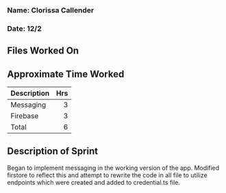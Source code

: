 ### Name: Clorissa Callender
### Date: 12/2

## Files Worked On


## Approximate Time Worked

| Description                        | Hrs  |
| :--------------------------------- | ---: |
| Messaging                          |  3   |
| Firebase                           |  3   |
| Total                              |  6   |

## Description of Sprint

Began to implement messaging in the working version of the app. 
Modified firstore to reflect this and attempt to rewrite the code in all 
file to utilize endpoints which were created and added to credential.ts file.
